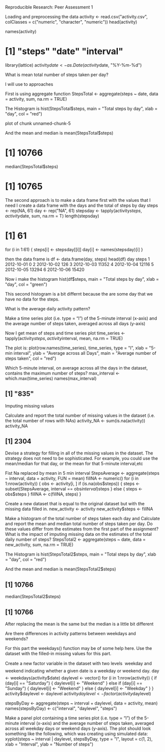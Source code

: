Reproducible Research: Peer Assessment 1

Loading and preprocessing the data
activity <- read.csv("activity.csv", colClasses = c("numeric", "character", 
    "numeric"))
head(activity)

names(activity)
# [1] "steps"    "date"     "interval"
library(lattice)
activity$date <- as.Date(activity$date, "%Y-%m-%d")

What is mean total number of steps taken per day?

I will use to approaches 

First is using aggregate function
StepsTotal <- aggregate(steps ~ date, data = activity, sum, na.rm = TRUE)

The Histogram is 
hist(StepsTotal$steps, main = "Total steps by day", xlab = "day", col = "red")

plot of chunk unnamed-chunk-5 

And the mean and median is
mean(StepsTotal$steps)
# [1] 10766
median(StepsTotal$steps)
# [1] 10765

The second approach is to make a data frame first with the values that I need I create a data frame with the days and the total of steps by day
steps <- rep(NA, 61)
day <- rep("NA", 61)
stepsday <- tapply(activity$steps, activity$date, sum, na.rm = T)
length(stepsday)
# [1] 61
for (i in 1:61) {
    steps[i] <- stepsday[[i]]
    day[i] <- names(stepsday)[i]
}

then the data frame is 
df <- data.frame(day, steps)
head(df)
          day steps
 1 2012-10-01     0
 2 2012-10-02   126
 3 2012-10-03 11352
 4 2012-10-04 12116
 5 2012-10-05 13294
 6 2012-10-06 15420

Now i make the histogram
hist(df$steps, main = "Total steps by day", xlab = "day", col = "green")



This second histogram is a bit differnt because the are some day that we have no data for the steps.

What is the average daily activity pattern?

Make a time series plot (i.e. type = “l”) of the 5-minute interval (x-axis) and the average number of steps taken, averaged across all days (y-axis)

Now I get mean of steps and time series plot
time_series <- tapply(activity$steps, activity$interval, mean, na.rm = TRUE)

The plot is:
plot(row.names(time_series), time_series, type = "l", xlab = "5-min interval", 
    ylab = "Average across all Days", main = "Average number of steps taken", 
    col = "red")


Which 5-minute interval, on average across all the days in the dataset, contains the maximum number of steps?
max_interval <- which.max(time_series)
names(max_interval)
## [1] "835"

Imputing missing values

Calculate and report the total number of missing values in the dataset (i.e. the total number of rows with NAs)
activity_NA <- sum(is.na(activity))
activity_NA
## [1] 2304

Devise a strategy for filling in all of the missing values in the dataset. The strategy does not need to be sophisticated. For example, you could use the mean/median for that day, or the mean for that 5-minute interval,etc

Fist Na replaced by mean in 5 min interval
StepsAverage <- aggregate(steps ~ interval, data = activity, FUN = mean)
fillNA <- numeric()
for (i in 1:nrow(activity)) {
    obs <- activity[i, ]
    if (is.na(obs$steps)) {
        steps <- subset(StepsAverage, interval == obs$interval)$steps
    } else {
        steps <- obs$steps
    }
    fillNA <- c(fillNA, steps)
}

Create a new dataset that is equal to the original dataset but with the missing data filled in.
new_activity <- activity
new_activity$steps <- fillNA

Make a histogram of the total number of steps taken each day and Calculate and report the mean and median total number of steps taken per day. Do these values differ from the estimates from the first part of the assignment? What is the impact of imputing missing data on the estimates of the total daily number of steps?
StepsTotal2 <- aggregate(steps ~ date, data = new_activity, sum, na.rm = TRUE)

The Histogram is 
hist(StepsTotal2$steps, main = "Total steps by day", xlab = "day", col = "red")



And the mean and median is
mean(StepsTotal2$steps)
## [1] 10766
median(StepsTotal2$steps)
## [1] 10766

After replacing the mean is the same but the median is a little bit different

Are there differences in activity patterns between weekdays and weekends?

For this part the weekdays() function may be of some help here. Use the dataset with the filled-in missing values for this part.

Create a new factor variable in the dataset with two levels  weekday and weekend indicating whether a given date is a weekday or weekend day.
day <- weekdays(activity$date)
daylevel <- vector()
for (i in 1:nrow(activity)) {
    if (day[i] == "Saturday") {
        daylevel[i] <- "Weekend"
    } else if (day[i] == "Sunday") {
        daylevel[i] <- "Weekend"
    } else {
        daylevel[i] <- "Weekday"
    }
}
activity$daylevel <- daylevel
activity$daylevel <- factor(activity$daylevel)

stepsByDay <- aggregate(steps ~ interval + daylevel, data = activity, mean)
names(stepsByDay) <- c("interval", "daylevel", "steps")

Make a panel plot containing a time series plot (i.e. type = “l”) of the 5-minute interval (x-axis) and the average number of steps taken, averaged across all weekday days or weekend days (y-axis). The plot should look something like the following, which was creating using simulated data:
xyplot(steps ~ interval | daylevel, stepsByDay, type = "l", layout = c(1, 2), 
    xlab = "Interval", ylab = "Number of steps")







